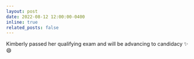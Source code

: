 ```yaml
---
layout: post
date: 2022-08-12 12:00:00-0400
inline: true
related_posts: false
---
```


Kimberly passed her qualifying exam and will be advancing to candidacy :sparkles: :smile:
